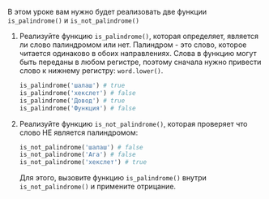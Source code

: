 
В этом уроке вам нужно будет реализовать две функции `is_palindrome()` и `is_not_palindrome()`

1. Реализуйте функцию `is_palindrome()`, которая определяет, является ли слово палиндромом или нет. Палиндром - это слово, которое читается одинаково в обоих направлениях. Слова в функцию могут быть переданы в любом регистре, поэтому сначала нужно привести слово к нижнему регистру: `word.lower()`.

    ```python
    is_palindrome('шалаш') # true
    is_palindrome('хекслет') # false
    is_palindrome('Довод') # true
    is_palindrome('Функция') # false
    ```

2. Реализуйте функцию `is_not_palindrome()`, которая проверяет что слово НЕ является палиндромом:

    ```python
    is_not_palindrome('шалаш') # false
    is_not_palindrome('Ага') # false
    is_not_palindrome('хекслет') # true
    ```

    Для этого, вызовите функцию `is_palindrome()` внутри `is_not_palindrome()` и примените отрицание.
